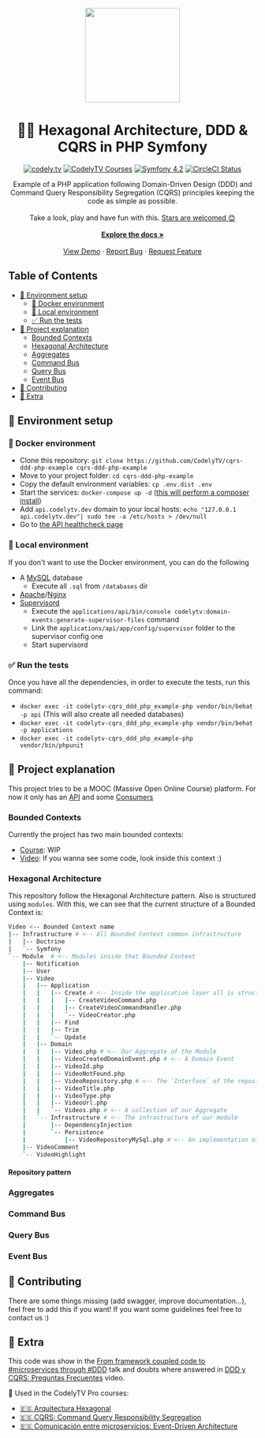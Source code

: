 <!-- LOGO -->
<p align="center">
  <a href="http://codely.tv">
    <img src="http://codely.tv/wp-content/uploads/2016/05/cropped-logo-codelyTV.png" width="192px" height="192px"/>
  </a>
</p>


<!-- TITLE -->
<h1 align="center">
  🐘🎯 Hexagonal Architecture, DDD & CQRS in PHP Symfony
</h1>


<!-- BADGES -->
<p align="center">
    <a href="https://github.com/CodelyTV"><img src="https://img.shields.io/badge/CodelyTV-OS-green.svg?style=flat-square" alt="codely.tv"/></a>
    <a href="http://pro.codely.tv"><img src="https://img.shields.io/badge/CodelyTV-PRO-black.svg?style=flat-square" alt="CodelyTV Courses"/></a>
    <a href="#"><img src="https://img.shields.io/badge/Symfony-4.2-purple.svg?style=flat-square&logo=symfony" alt="Symfony 4.2"/></a>
    <a href="https://circleci.com/gh/CodelyTV/cqrs-ddd-php-example/tree/master"><img src="https://circleci.com/gh/CodelyTV/cqrs-ddd-php-example/tree/master.svg?style=svg&circle-token=ce12d04556fa79b78bb2beefa0356a6f6934b26b" alt="CircleCI Status"/></a>
</p>


<!-- SUMMARY -->
<p align="center">
  Example of a PHP application following Domain-Driven Design (DDD) and
  Command Query Responsibility Segregation (CQRS) principles keeping the code as simple as possible.
  <br />
  <br />
  Take a look, play and have fun with this.
  <a href="https://github.com/CodelyTV/cqrs-ddd-php-example/stargazers">Stars are welcomed 😊</a>
  <br />
  <br />
  <a href="#table-of-contents"><strong>Explore the docs »</strong></a>
  <br />
  <br />
  <a href="https://www.youtube.com/watch?v=1kaP39W80zQ">View Demo</a>
  ·
  <a href="https://github.com/CodelyTV/cqrs-ddd-php-example/issues">Report Bug</a>
  ·
  <a href="https://github.com/CodelyTV/cqrs-ddd-php-example/issues">Request Feature</a>
</p>


<!-- TABLE OF CONTENTS -->
## Table of Contents

* [🚀 Environment setup](#-environment-setup)
  * [🐳 Docker environment](#-docker-environment)
  * [🎰 Local environment](#-local-environment)
  * [✅ Run the tests](#-run-the-tests)
* [🎥 Project explanation](#-project-explanation)
  * [Bounded Contexts](#bounded-contexts)
  * [Hexagonal Architecture](#hexagonal-architecture)
  * [Aggregates](#aggregates)
  * [Command Bus](#command-bus)
  * [Query Bus](#query-bus)
  * [Event Bus](#event-bus)
* [🧐 Contributing](#-contributing)
* [🤩 Extra](#-extra)


<!-- ENVIRONMENT SETUP -->
## 🚀 Environment setup

### 🐳 Docker environment

* Clone this repository: `git clone https://github.com/CodelyTV/cqrs-ddd-php-example cqrs-ddd-php-example`
* Move to your project folder: `cd cqrs-ddd-php-example`
* Copy the default environment variables: `cp .env.dist .env`
* Start the services: `docker-compose up -d` ([this will perform a composer install](Dockerfile#L4))
* Add `api.codelytv.dev` domain to your local hosts: `echo "127.0.0.1 api.codelytv.dev"| sudo tee -a /etc/hosts > /dev/null`
* Go to [the API healthcheck page](http://api.codelytv.dev:8030/status)

### 🎰 Local environment

If you don't want to use the Docker environment, you can do the following

* A [MySQL](https://www.mysql.com/) database
  - Execute all `.sql` from `/databases` dir
* [Apache](https://httpd.apache.org/)/[Nginx](https://nginx.org/en/)
* [Supervisord](http://supervisord.org/)
  - Execute the `applications/api/bin/console codelytv:domain-events:generate-supervisor-files` command
  - Link the `applications/api/app/config/supervisor` folder to the supervisor config one
  - Start supervisord

### ✅ Run the tests

Once you have all the dependencies, in order to execute the tests, run this command:

* `docker exec -it codelytv-cqrs_ddd_php_example-php vendor/bin/behat -p api` (This will also create all needed databases)
* `docker exec -it codelytv-cqrs_ddd_php_example-php vendor/bin/behat -p applications`
* `docker exec -it codelytv-cqrs_ddd_php_example-php vendor/bin/phpunit`


<!-- PROJECT EXPLANATION -->
## 🎥 Project explanation
This project tries to be a MOOC (Massive Open Online Course) platform.
For now it only has an [API](applications/api/src/Controller)
and some [Consumers](applications/api/src/Command)

### Bounded Contexts
Currently the project has two main bounded contexts:
* [Course](src/Context/Course): WIP
* [Video](src/Context/Course): If you wanna see some code, look inside this context :)

### Hexagonal Architecture
This repository follow the Hexagonal Architecture pattern. Also is structured using `modules`.
With this, we can see that the current structure of a Bounded Context is:
```bash
Video <-- Bounded Context name
|-- Infrastructure # <-- All Bounded Context common infrastructure
|   |-- Doctrine
|   `-- Symfony
`-- Module  # <-- Modules inside that Bounded Context
    |-- Notification
    |-- User
    |-- Video
    |   |-- Application
    |   |   |-- Create # <-- Inside the application layer all is structured by actions
    |   |   |   |-- CreateVideoCommand.php
    |   |   |   |-- CreateVideoCommandHandler.php
    |   |   |   `-- VideoCreator.php
    |   |   |-- Find
    |   |   |-- Trim
    |   |   `-- Update
    |   |-- Domain
    |   |   |-- Video.php # <-- Our Aggregate of the Module
    |   |   |-- VideoCreatedDomainEvent.php # <-- A Domain Event
    |   |   |-- VideoId.php
    |   |   |-- VideoNotFound.php
    |   |   |-- VideoRepository.php # <-- The `Interface` of the repository is inside Domain
    |   |   |-- VideoTitle.php
    |   |   |-- VideoType.php
    |   |   |-- VideoUrl.php
    |   |   `-- Videos.php # <-- A collection of our Aggregate
    |   `-- Infrastructure # <-- The infrastructure of our module 
    |       |-- DependencyInjection
    |       `-- Persistence
    |           |-- VideoRepositoryMySql.php # <-- An implementation of the repository
    |-- VideoComment
    `-- VideoHighlight
```


#### Repository pattern

### Aggregates

### Command Bus

### Query Bus

### Event Bus


<!-- CONTRIBUTING -->
## 🧐 Contributing
There are some things missing (add swagger, improve documentation...), feel free to add this if you want! If you want 
some guidelines feel free to contact us :)


<!-- EXTRA -->
## 🤩 Extra
This code was show in the [From framework coupled code to #microservices through #DDD](http://codely.tv/screencasts/codigo-acoplado-framework-microservicios-ddd) talk and doubts where answered in [DDD y CQRS: Preguntas Frecuentes](http://codely.tv/screencasts/ddd-cqrs-preguntas-frecuentes/) video.

🎥 Used in the CodelyTV Pro courses:
* [🇪🇸 Arquitectura Hexagonal](https://pro.codely.tv/library/arquitectura-hexagonal/66748/about/)
* [🇪🇸 CQRS: Command Query Responsibility Segregation](https://pro.codely.tv/library/cqrs-command-query-responsibility-segregation-3719e4aa/62554/about/)
* [🇪🇸 Comunicación entre microservicios: Event-Driven Architecture](https://pro.codely.tv/library/comunicacion-entre-microservicios-event-driven-architecture/74823/about/)
